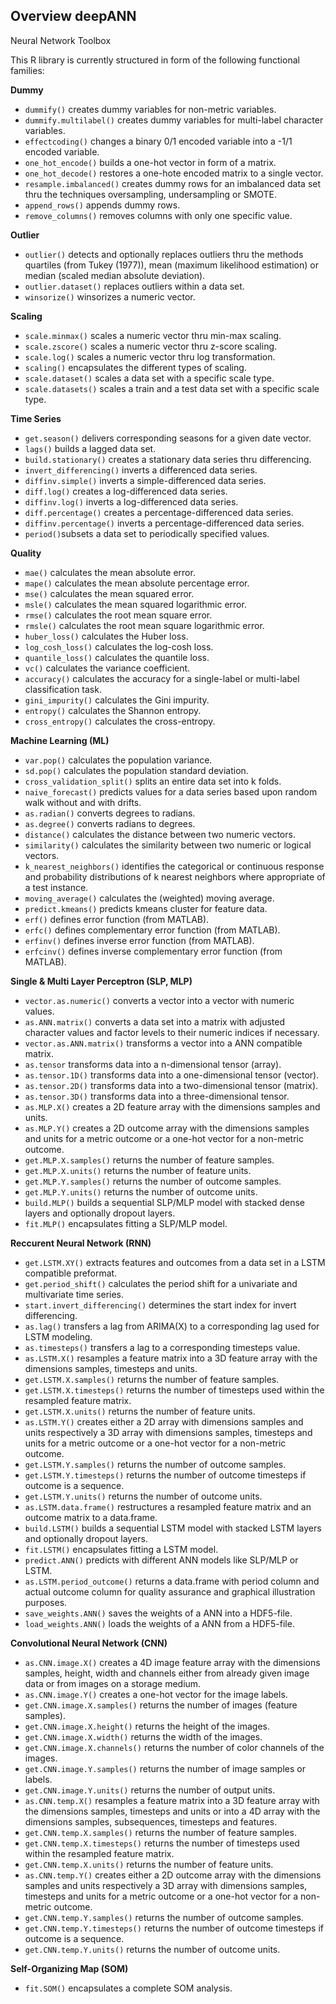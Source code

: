 <!-- # deepANN -->
<h2>Overview deepANN</h2>
Neural Network Toolbox

This R library is currently structured in form of the following functional families:

<b>Dummy</b>
<ul>
  <li><code>dummify()</code> creates dummy variables for non-metric variables.</li>
  <li><code>dummify.multilabel()</code> creates dummy variables for multi-label character variables.</li>
  <li><code>effectcoding()</code> changes a binary 0/1 encoded variable into a -1/1 encoded variable.</li>
  <li><code>one_hot_encode()</code> builds a one-hot vector in form of a matrix.</li>
  <li><code>one_hot_decode()</code> restores a one-hote encoded matrix to a single vector.</li>
  <li><code>resample.imbalanced()</code> creates dummy rows for an imbalanced data set thru the techniques oversampling, undersampling or SMOTE.</li>
  <li><code>append_rows()</code> appends dummy rows.</li>
  <li><code>remove_columns()</code> removes columns with only one specific value.</li>
</ul>

<b>Outlier</b>
<ul>
  <li><code>outlier()</code> detects and optionally replaces outliers thru the methods quartiles (from Tukey (1977)), mean (maximum likelihood estimation) or median (scaled median absolute deviation).</li>
  <li><code>outlier.dataset()</code> replaces outliers within a data set.</li>
  <li><code>winsorize()</code> winsorizes a numeric vector.</li>
</ul>

<b>Scaling</b>
<ul>
  <li><code>scale.minmax()</code> scales a numeric vector thru min-max scaling.</li>
  <li><code>scale.zscore()</code> scales a numeric vector thru z-score scaling.</li>
  <li><code>scale.log()</code> scales a numeric vector thru log transformation.</li>
  <li><code>scaling()</code> encapsulates the different types of scaling.</li>
  <li><code>scale.dataset()</code> scales a data set with a specific scale type.</li>
  <li><code>scale.datasets()</code> scales a train and a test data set with a specific scale type.</li>
</ul>

<b>Time Series</b>
<ul>
  <li><code>get.season()</code> delivers corresponding seasons for a given date vector.</li>
  <li><code>lags()</code> builds a lagged data set.</li>
  <li><code>build.stationary()</code> creates a stationary data series thru differencing.</li>
  <li><code>invert_differencing()</code> inverts a differenced data series.</li>
  <li><code>diffinv.simple()</code> inverts a simple-differenced data series.</li>
  <li><code>diff.log()</code> creates a log-differenced data series.</li>
  <li><code>diffinv.log()</code> inverts a log-differenced data series.</li>
  <li><code>diff.percentage()</code> creates a percentage-differenced data series.</li>
  <li><code>diffinv.percentage()</code> inverts a percentage-differenced data series.</li>
  <li><code>period()</code>subsets a data set to periodically specified values.</li>
</ul>

<b>Quality</b>
<ul>
  <li><code>mae()</code> calculates the mean absolute error.</li>
  <li><code>mape()</code> calculates the mean absolute percentage error.</li>
  <li><code>mse()</code> calculates the mean squared error.</li>
  <li><code>msle()</code> calculates the mean squared logarithmic error.</li>
  <li><code>rmse()</code> calculates the root mean square error.</li>
  <li><code>rmsle()</code> calculates the root mean square logarithmic error.</li>
  <li><code>huber_loss()</code> calculates the Huber loss.</li>
  <li><code>log_cosh_loss()</code> calculates the log-cosh loss.</li>
  <li><code>quantile_loss()</code> calculates the quantile loss.</li>
  <li><code>vc()</code> calculates the variance coefficient.</li>
  <li><code>accuracy()</code> calculates the accuracy for a single-label or multi-label classification task.</li>
  <li><code>gini_impurity()</code> calculates the Gini impurity.</li>
  <li><code>entropy()</code> calculates the Shannon entropy.</li>
  <li><code>cross_entropy()</code> calculates the cross-entropy.</li>
</ul>

<b>Machine Learning (ML)</b>
<ul>
  <li><code>var.pop()</code> calculates the population variance.</li>
  <li><code>sd.pop()</code> calculates the population standard deviation.</li>
  <li><code>cross_validation_split()</code> splits an entire data set into k folds.</li>
  <li><code>naive_forecast()</code> predicts values for a data series based upon random walk without and with drifts.</li>
  <li><code>as.radian()</code> converts degrees to radians.</li>
  <li><code>as.degree()</code> converts radians to degrees.</li>
  <li><code>distance()</code> calculates the distance between two numeric vectors.</li>
  <li><code>similarity()</code> calculates the similarity between two numeric or logical vectors.</li>
  <li><code>k_nearest_neighbors()</code> identifies the categorical or continuous response and probability distributions of k nearest neighbors where appropriate of a test instance.</li>
  <li><code>moving_average()</code> calculates the (weighted) moving average.</li>
  <li><code>predict.kmeans()</code> predicts kmeans cluster for feature data.</li>
  <li><code>erf()</code> defines error function (from MATLAB).</li>
  <li><code>erfc()</code> defines complementary error function (from MATLAB).</li>
  <li><code>erfinv()</code> defines inverse error function (from MATLAB).</li>
  <li><code>erfcinv()</code> defines inverse complementary error function (from MATLAB).</li>
</ul>

<b>Single & Multi Layer Perceptron (SLP, MLP)</b>
<ul>
  <li><code>vector.as.numeric()</code> converts a vector into a vector with numeric values.</li>
  <li><code>as.ANN.matrix()</code> converts a data set into a matrix with adjusted character values and factor levels to their numeric indices if necessary.</li>
  <li><code>vector.as.ANN.matrix()</code> transforms a vector into a ANN compatible matrix.</li>
  <li><code>as.tensor</code> transforms data into a n-dimensional tensor (array).</li>
  <li><code>as.tensor.1D()</code> transforms data into a one-dimensional tensor (vector).</li>
  <li><code>as.tensor.2D()</code> transforms data into a two-dimensional tensor (matrix).</li>
  <li><code>as.tensor.3D()</code> transforms data into a three-dimensional tensor.</li>
  <li><code>as.MLP.X()</code> creates a 2D feature array with the dimensions samples and units.</li>
  <li><code>as.MLP.Y()</code> creates a 2D outcome array with the dimensions samples and units for a metric outcome or a one-hot vector for a non-metric outcome.</li>
  <li><code>get.MLP.X.samples()</code> returns the number of feature samples.</li>
  <li><code>get.MLP.X.units()</code> returns the number of feature units.</li>
  <li><code>get.MLP.Y.samples()</code> returns the number of outcome samples.</li>
  <li><code>get.MLP.Y.units()</code> returns the number of outcome units.</li>
  <li><code>build.MLP()</code> builds a sequential SLP/MLP model with stacked dense layers and optionally dropout layers.</li>
  <li><code>fit.MLP()</code> encapsulates fitting a SLP/MLP model.</li>
</ul>

<b>Reccurent Neural Network (RNN)</b>
<ul>
  <li><code>get.LSTM.XY()</code> extracts features and outcomes from a data set in a LSTM compatible preformat.</li>
  <li><code>get.period_shift()</code> calculates the period shift for a univariate and multivariate time series.</li>
  <li><code>start.invert_differencing()</code> determines the start index for invert differencing.</li>
  <li><code>as.lag()</code> transfers a lag from ARIMA(X) to a corresponding lag used for LSTM modeling.</li>
  <li><code>as.timesteps()</code> transfers a lag to a corresponding timesteps value.</li>
  <li><code>as.LSTM.X()</code> resamples a feature matrix into a 3D feature array with the dimensions samples, timesteps and units.</li>
  <li><code>get.LSTM.X.samples()</code> returns the number of feature samples.</li>
  <li><code>get.LSTM.X.timesteps()</code> returns the number of timesteps used within the resampled feature matrix.</li>
  <li><code>get.LSTM.X.units()</code> returns the number of feature units.</li>
  <li><code>as.LSTM.Y()</code> creates either a 2D array with dimensions samples and units respectively a 3D array with dimensions samples, timesteps and units for a metric outcome or a one-hot vector for a non-metric outcome.</li>
  <li><code>get.LSTM.Y.samples()</code> returns the number of outcome samples.</li>
  <li><code>get.LSTM.Y.timesteps()</code> returns the number of outcome timesteps if outcome is a sequence.</li>
  <li><code>get.LSTM.Y.units()</code> returns the number of outcome units.</li>
  <li><code>as.LSTM.data.frame()</code> restructures a resampled feature matrix and an outcome matrix to a data.frame.</li>
  <li><code>build.LSTM()</code> builds a sequential LSTM model with stacked LSTM layers and optionally dropout layers.</li>
  <li><code>fit.LSTM()</code> encapsulates fitting a LSTM model.</li>
  <li><code>predict.ANN()</code> predicts with different ANN models like SLP/MLP or LSTM.</li>
  <li><code>as.LSTM.period_outcome()</code> returns a data.frame with period column and actual outcome column for quality assurance and graphical illustration purposes.</li>
  <li><code>save_weights.ANN()</code> saves the weights of a ANN into a HDF5-file.</li>
  <li><code>load_weights.ANN()</code> loads the weights of a ANN from a HDF5-file.</li>
</ul>

<b>Convolutional Neural Network (CNN)</b>
<ul>
  <li><code>as.CNN.image.X()</code> creates a 4D image feature array with the dimensions samples, height, width and channels either from already given image data or from images on a storage medium.</li>
  <li><code>as.CNN.image.Y()</code> creates a one-hot vector for the image labels.</li>
  <li><code>get.CNN.image.X.samples()</code> returns the number of images (feature samples).</li>
  <li><code>get.CNN.image.X.height()</code> returns the height of the images.</li>
  <li><code>get.CNN.image.X.width()</code> returns the width of the images.</li>
  <li><code>get.CNN.image.X.channels()</code> returns the number of color channels of the images.</li>
  <li><code>get.CNN.image.Y.samples()</code> returns the number of image samples or labels.</li>
  <li><code>get.CNN.image.Y.units()</code> returns the number of output units.</li>
  <li><code>as.CNN.temp.X()</code> resamples a feature matrix into a 3D feature array with the dimensions samples, timesteps and units or into a 4D array with the dimensions samples, subsequences, timesteps and features.</li>
  <li><code>get.CNN.temp.X.samples()</code> returns the number of feature samples.</li>
  <li><code>get.CNN.temp.X.timesteps()</code> returns the number of timesteps used within the resampled feature matrix.</li>
  <li><code>get.CNN.temp.X.units()</code> returns the number of feature units.</li>
  <li><code>as.CNN.temp.Y()</code> creates either a 2D outcome array with the dimensions samples and units respectively a 3D array with dimensions samples, timesteps and units for a metric outcome or a one-hot vector for a non-metric outcome.</li>
 <li><code>get.CNN.temp.Y.samples()</code> returns the number of outcome samples.</li>
  <li><code>get.CNN.temp.Y.timesteps()</code> returns the number of outcome timesteps if outcome is a sequence.</li>
  <li><code>get.CNN.temp.Y.units()</code> returns the number of outcome units.</li>
</ul>

<b>Self-Organizing Map (SOM)</b>
<ul>
  <li><code>fit.SOM()</code> encapsulates a complete SOM analysis.</li>
</ul>
